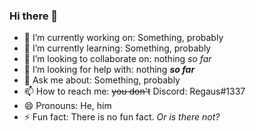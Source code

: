 ### Hi there 👋

- 🔭 I’m currently working on: Something, probably
- 🌱 I’m currently learning: Something, probably
- 👯 I’m looking to collaborate on: nothing *so far*
- 🤔 I’m looking for help with: nothing **_so far_**
- 💬 Ask me about: Something, probably
- 📫 How to reach me: ~~you don't~~ Discord: Regaus#1337
- 😄 Pronouns: He, him
- ⚡ Fun fact: There is no fun fact. *Or is there not?*

<!--
**Regaus/Regaus** is a ✨ _special_ ✨ repository because its `README.md` (this file) appears on your GitHub profile.

Here are some ideas to get you started:

- 🔭 I’m currently working on ...
- 🌱 I’m currently learning ...
- 👯 I’m looking to collaborate on ...
- 🤔 I’m looking for help with ...
- 💬 Ask me about ...
- 📫 How to reach me: ...
- 😄 Pronouns: ...
- ⚡ Fun fact: ...
-->
